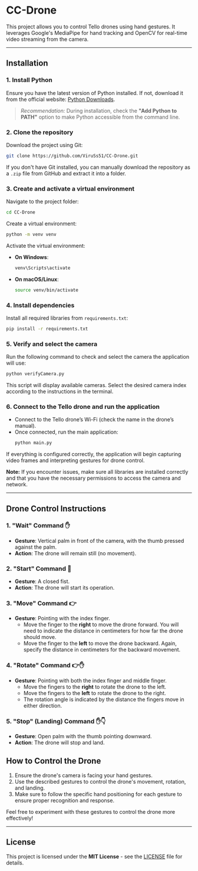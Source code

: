 
# CC-Drone
This project allows you to control Tello drones using hand gestures. It leverages Google's MediaPipe for hand tracking and OpenCV for real-time video streaming from the camera.

---
## Installation

### 1. Install Python  
Ensure you have the latest version of Python installed. If not, download it from the official website: [Python Downloads](https://www.python.org/downloads/).  
> *Recommendation:* During installation, check the **"Add Python to PATH"** option to make Python accessible from the command line.

### 2. Clone the repository  
Download the project using Git:  
```bash
git clone https://github.com/ViruSs51/CC-Drone.git
```  
If you don't have Git installed, you can manually download the repository as a `.zip` file from GitHub and extract it into a folder.

### 3. Create and activate a virtual environment  
Navigate to the project folder:  
```bash
cd CC-Drone
```
Create a virtual environment:  
```bash
python -m venv venv
```
Activate the virtual environment:  
- **On Windows**:  
  ```bash
  venv\Scripts\activate
  ```
- **On macOS/Linux**:  
  ```bash
  source venv/bin/activate
  ```

### 4. Install dependencies  
Install all required libraries from `requirements.txt`:  
```bash
pip install -r requirements.txt
```

### 5. Verify and select the camera  
Run the following command to check and select the camera the application will use:  
```bash
python verifyCamera.py
```
This script will display available cameras. Select the desired camera index according to the instructions in the terminal.

### 6. Connect to the Tello drone and run the application  
- Connect to the Tello drone’s Wi-Fi (check the name in the drone’s manual).  
- Once connected, run the main application:  
  ```bash
  python main.py
  ```

If everything is configured correctly, the application will begin capturing video frames and interpreting gestures for drone control.

**Note:** If you encounter issues, make sure all libraries are installed correctly and that you have the necessary permissions to access the camera and network.

---
## Drone Control Instructions

### 1. **"Wait" Command ✋**  
- **Gesture**: Vertical palm in front of the camera, with the thumb pressed against the palm.  
- **Action**: The drone will remain still (no movement).

### 2. **"Start" Command 👊**  
- **Gesture**: A closed fist.  
- **Action**: The drone will start its operation.

### 3. **"Move" Command 👉**  
- **Gesture**: Pointing with the index finger.  
  - Move the finger to the **right** to move the drone forward. You will need to indicate the distance in centimeters for how far the drone should move.  
  - Move the finger to the **left** to move the drone backward. Again, specify the distance in centimeters for the backward movement.

### 4. **"Rotate" Command 👉✋**  
- **Gesture**: Pointing with both the index finger and middle finger.  
  - Move the fingers to the **right** to rotate the drone to the left.  
  - Move the fingers to the **left** to rotate the drone to the right.  
  - The rotation angle is indicated by the distance the fingers move in either direction.

### 5. **"Stop" (Landing) Command ✋👇**  
- **Gesture**: Open palm with the thumb pointing downward.  
- **Action**: The drone will stop and land.

## How to Control the Drone

1. Ensure the drone's camera is facing your hand gestures.
2. Use the described gestures to control the drone's movement, rotation, and landing.
3. Make sure to follow the specific hand positioning for each gesture to ensure proper recognition and response.

Feel free to experiment with these gestures to control the drone more effectively!

---

## License

This project is licensed under the **MIT License** - see the [LICENSE](LICENSE) file for details.
